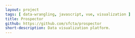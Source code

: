 ```yaml
---
layout: project
tags: [ data-wrangling, javascript, vue, visualization ]
title: Prospector
github: https://github.com/sfcta/prospector
short-description: Data visualization platform.
---
```

